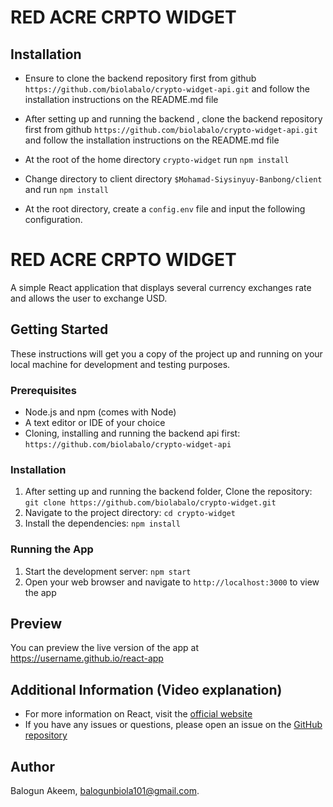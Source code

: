 # RED ACRE CRPTO WIDGET

## Installation

- Ensure to clone the  backend repository first from github ```https://github.com/biolabalo/crypto-widget-api.git``` and follow the installation instructions on the README.md file

- After setting up and running the backend , clone the  backend repository first from github ```https://github.com/biolabalo/crypto-widget-api.git``` and follow the installation instructions on the README.md file

- At the root of the home directory ```crypto-widget``` run ```npm install```

- Change directory to client directory ```$Mohamad-Siysinyuy-Banbong/client``` and run ```npm install```
- At the root directory, create a ```config.env``` file and input the following configuration.



# RED ACRE CRPTO WIDGET

A simple React application that displays several currency exchanges rate and allows the user to exchange USD.

## Getting Started

These instructions will get you a copy of the project up and running on your local machine for development and testing purposes.

### Prerequisites

- Node.js and npm (comes with Node)
- A text editor or IDE of your choice
- Cloning, installing and running the backend api first: `https://github.com/biolabalo/crypto-widget-api`

### Installation

1. After setting up and running the backend folder, Clone the repository: `git clone https://github.com/biolabalo/crypto-widget.git`
2. Navigate to the project directory: `cd crypto-widget`
3. Install the dependencies: `npm install`

### Running the App

1. Start the development server: `npm start`
2. Open your web browser and navigate to `http://localhost:3000` to view the app



## Preview

You can preview the live version of the app at https://username.github.io/react-app

## Additional Information (Video explanation)

- For more information on React, visit the [official website](https://reactjs.org/)
- If you have any issues or questions, please open an issue on the [GitHub repository](https://github.com/username/react-app)

## Author

Balogun Akeem, balogunbiola101@gmail.com.